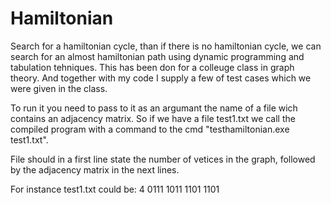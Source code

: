 ﻿# Hamiltonian

Search for a hamiltonian cycle, than if there is no hamiltonian cycle, we can search for an almost hamiltonian path using dynamic programming and tabulation tehniques.
This has been don for a colleuge class in graph theory. And together with my code I supply a few of test cases which we were given in the class.

To run it you need to pass to it as an argumant the name of a file wich contains an adjacency matrix.
So if we have a file test1.txt we call the compiled program  with a command to the cmd "testhamiltonian.exe test1.txt".

File should in a first line state the number of vetices in the graph, followed by the adjacency matrix in the next lines.

For instance test1.txt could be:
4
0111
1011
1101
1101
